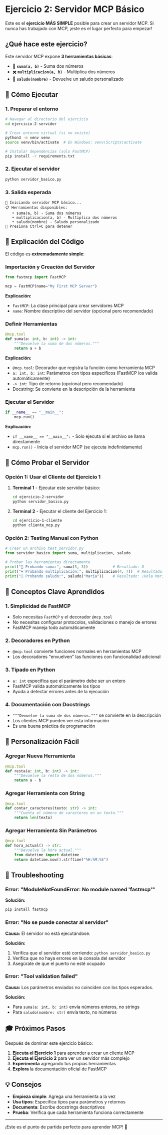 # Ejercicio 2: Servidor MCP Básico

Este es el **ejercicio MÁS SIMPLE** posible para crear un servidor MCP. Si nunca has trabajado con MCP, ¡este es el lugar perfecto para empezar!

## ¿Qué hace este ejercicio?

Este servidor MCP expone **3 herramientas básicas**:
- 🧮 **`suma(a, b)`** - Suma dos números
- ✖️ **`multiplicacion(a, b)`** - Multiplica dos números  
- 👋 **`saludo(nombre)`** - Devuelve un saludo personalizado

## 🚀 Cómo Ejecutar

### 1. Preparar el entorno

```bash
# Navegar al directorio del ejercicio
cd ejercicio-2-servidor

# Crear entorno virtual (si no existe)
python3 -m venv venv
source venv/bin/activate  # En Windows: venv\Scripts\activate

# Instalar dependencias (solo FastMCP)
pip install -r requirements.txt
```

### 2. Ejecutar el servidor

```bash
python servidor_basico.py
```

### 3. Salida esperada

```
🚀 Iniciando servidor MCP básico...
📋 Herramientas disponibles:
   • suma(a, b) - Suma dos números
   • multiplicacion(a, b) - Multiplica dos números
   • saludo(nombre) - Saludo personalizado
🛑 Presiona Ctrl+C para detener
```

## 📖 Explicación del Código

El código es **extremadamente simple**:

### Importación y Creación del Servidor

```python
from fastmcp import FastMCP

mcp = FastMCP(name="My First MCP Server")
```

**Explicación:**
- `FastMCP`: La clase principal para crear servidores MCP
- `name`: Nombre descriptivo del servidor (opcional pero recomendado)

### Definir Herramientas

```python
@mcp.tool
def suma(a: int, b: int) -> int:
    """Devuelve la suma de dos números."""
    return a + b
```

**Explicación:**
- `@mcp.tool`: Decorador que registra la función como herramienta MCP
- `a: int, b: int`: Parámetros con tipos específicos (FastMCP los valida automáticamente)
- `-> int`: Tipo de retorno (opcional pero recomendado)
- Docstring: Se convierte en la descripción de la herramienta

### Ejecutar el Servidor

```python
if __name__ == "__main__":
    mcp.run()
```

**Explicación:**
- `if __name__ == "__main__":` - Solo ejecuta si el archivo se llama directamente
- `mcp.run()` - Inicia el servidor MCP (se ejecuta indefinidamente)

## 🧪 Cómo Probar el Servidor

### Opción 1: Usar el Cliente del Ejercicio 1

1. **Terminal 1** - Ejecutar este servidor básico:
   ```bash
   cd ejercicio-2-servidor
   python servidor_basico.py
   ```

2. **Terminal 2** - Ejecutar el cliente del Ejercicio 1:
   ```bash
   cd ejercicio-1-cliente
   python cliente_mcp.py
   ```

### Opción 2: Testing Manual con Python

```python
# Crear un archivo test_servidor.py
from servidor_basico import suma, multiplicacion, saludo

# Probar las herramientas directamente
print("🧮 Probando suma:", suma(5, 3))           # Resultado: 8
print("✖️ Probando multiplicación:", multiplicacion(4, 7))  # Resultado: 28
print("👋 Probando saludo:", saludo("María"))    # Resultado: ¡Hola María! Bienvenido al servidor MCP.
```

## 🎯 Conceptos Clave Aprendidos

### 1. **Simplicidad de FastMCP**
- Solo necesitas `FastMCP` y el decorador `@mcp.tool`
- No necesitas configurar protocolos, validaciones o manejo de errores
- FastMCP maneja todo automáticamente

### 2. **Decoradores en Python**
- `@mcp.tool` convierte funciones normales en herramientas MCP
- Los decoradores "envuelven" las funciones con funcionalidad adicional

### 3. **Tipado en Python**
- `a: int` especifica que el parámetro debe ser un entero
- FastMCP valida automáticamente los tipos
- Ayuda a detectar errores antes de la ejecución

### 4. **Documentación con Docstrings**
- `"""Devuelve la suma de dos números."""` se convierte en la descripción
- Los clientes MCP pueden ver esta información
- Es una buena práctica de programación

## 🔧 Personalización Fácil

### Agregar Nueva Herramienta

```python
@mcp.tool
def resta(a: int, b: int) -> int:
    """Devuelve la resta de dos números."""
    return a - b
```

### Agregar Herramienta con String

```python
@mcp.tool
def contar_caracteres(texto: str) -> int:
    """Cuenta el número de caracteres en un texto."""
    return len(texto)
```

### Agregar Herramienta Sin Parámetros

```python
@mcp.tool
def hora_actual() -> str:
    """Devuelve la hora actual."""
    from datetime import datetime
    return datetime.now().strftime("%H:%M:%S")
```

## 🚨 Troubleshooting

### Error: "ModuleNotFoundError: No module named 'fastmcp'"

**Solución:**
```bash
pip install fastmcp
```

### Error: "No se puede conectar al servidor"

**Causa:** El servidor no está ejecutándose.

**Solución:**
1. Verifica que el servidor esté corriendo: `python servidor_basico.py`
2. Verifica que no haya errores en la consola del servidor
3. Asegúrate de que el puerto no esté ocupado

### Error: "Tool validation failed"

**Causa:** Los parámetros enviados no coinciden con los tipos esperados.

**Solución:** 
- Para `suma(a: int, b: int)` envía números enteros, no strings
- Para `saludo(nombre: str)` envía texto, no números

## 🎓 Próximos Pasos

Después de dominar este ejercicio básico:

1. **Ejecuta el Ejercicio 1** para aprender a crear un cliente MCP
2. **Ejecuta el Ejercicio 2** para ver un servidor más complejo
3. **Experimenta** agregando tus propias herramientas
4. **Explora** la documentación oficial de FastMCP

## 💡 Consejos

- **Empieza simple**: Agrega una herramienta a la vez
- **Usa tipos**: Especifica tipos para parámetros y retornos
- **Documenta**: Escribe docstrings descriptivos
- **Prueba**: Verifica que cada herramienta funciona correctamente

---

¡Este es el punto de partida perfecto para aprender MCP! 🎉
